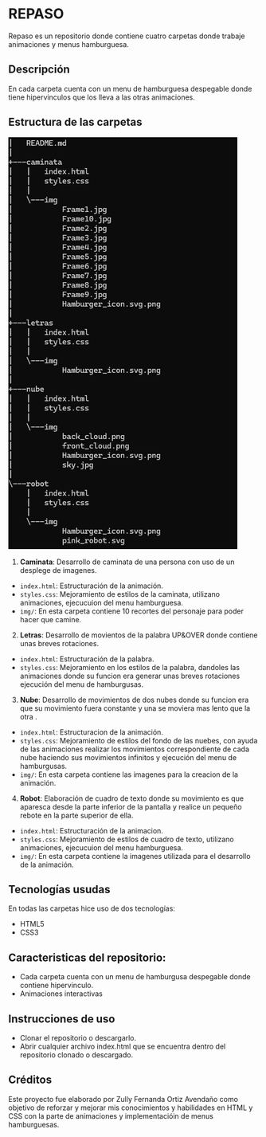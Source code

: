 # REPASO 
Repaso es un repositorio donde contiene cuatro carpetas donde trabaje animaciones y menus hamburguesa.
 
## Descripción

En cada carpeta cuenta con un menu de hamburguesa despegable donde tiene hipervinculos que los lleva a las otras animaciones. 

## Estructura de las carpetas

![alt text](image.png)

1. **Caminata**: Desarrollo de caminata de una persona con uso de un desplege de imagenes. 

- `index.html`: Estructuración de la animación.
- `styles.css`: Mejoramiento de estilos de la caminata, utilizano animaciones, ejecucuion del menu hamburguesa.
- `img/`: En esta carpeta contiene 10 recortes del personaje para poder hacer que camine. 

2. **Letras**: Desarrollo de movientos de la palabra UP&OVER donde contiene unas breves rotaciones. 

- `index.html`: Estructuración de la palabra.
- `styles.css`: Mejoramiento en los estilos de la palabra, dandoles las animaciones donde su funcion era generar unas breves rotaciones ejecución del menu de hamburgusas.

3. **Nube**: Desarrollo de movimientos de dos nubes donde su funcion era que su movimiento fuera constante y una se moviera mas lento que la otra . 

- `index.html`: Estructuracion de la animación.
- `styles.css`: Mejoramiento de estilos del fondo de las nuebes, con ayuda de las animaciones realizar los movimientos correspondiente de cada nube haciendo sus movimientos infinitos y ejecución del menu de hamburgusas.
- `img/`: En esta carpeta contiene las imagenes para la creacion de la animación. 

4. **Robot**: Elaboración de cuadro de texto donde su movimiento es que aparesca desde la parte inferior de la pantalla y realice un pequeño rebote en la parte superior de ella. 

- `index.html`: Estructuración de la animacion.
- `styles.css`: Mejoramiento de estilos de cuadro de texto, utilizano animaciones, ejecucuion del menu hamburguesa.
- `img/`: En esta carpeta contiene la imagenes utilizada para el desarrollo de la animación.

## Tecnologías usudas
En todas las carpetas hice uso de dos tecnologías:

* HTML5 
* CSS3

## Caracteristicas del repositorio:

* Cada carpeta cuenta con un menu de hamburgusa despegable donde contiene hipervinculo.
* Animaciones interactivas

## Instrucciones de uso

* Clonar el repositorio o descargarlo.
* Abrir cualquier archivo index.html que se encuentra dentro del repositorio clonado o descargado.

## Créditos

Este proyecto fue elaborado por Zully Fernanda Ortiz Avendaño como objetivo de reforzar y mejorar mis conocimientos y habilidades en HTML y CSS con la parte de animaciones y implementacióin de menus hamburguesas.